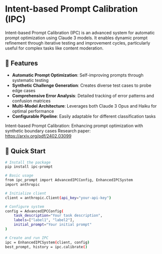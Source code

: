# Intent-based Prompt Calibration (IPC)

Intent-based Prompt Calibration (IPC) is an advanced system for automatic prompt optimization using Claude 3 models. It enables dynamic prompt refinement through iterative testing and improvement cycles, particularly useful for complex tasks like content moderation.

## 🌟 Features

- **Automatic Prompt Optimization**: Self-improving prompts through systematic testing
- **Synthetic Challenge Generation**: Creates diverse test cases to probe edge cases
- **Comprehensive Error Analysis**: Detailed tracking of error patterns and confusion matrices
- **Multi-Model Architecture**: Leverages both Claude 3 Opus and Haiku for optimal performance
- **Configurable Pipeline**: Easily adaptable for different classification tasks

Intent-based Prompt Calibration: Enhancing prompt
optimization with synthetic boundary cases
Research paper: https://arxiv.org/pdf/2402.03099 


## 🚀 Quick Start

```bash
# Install the package
pip install ipc-prompt

# Basic usage
from ipc_prompt import AdvancedIPCConfig, EnhancedIPCSystem
import anthropic

# Initialize client
client = anthropic.Client(api_key="your-api-key")

# Configure system
config = AdvancedIPCConfig(
    task_description="Your task description",
    labels=["label1", "label2"],
    initial_prompt="Your initial prompt"
)

# Create and run IPC
ipc = EnhancedIPCSystem(client, config)
best_prompt, history = ipc.calibrate()
